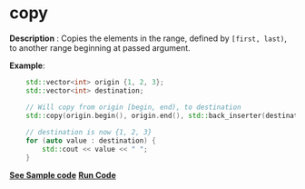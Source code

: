 # copy

**Description** : Copies the elements in the range, defined by `[first, last)`, to another range beginning at passed argument.

**Example**:
```cpp
    std::vector<int> origin {1, 2, 3};
    std::vector<int> destination;

    // Will copy from origin [begin, end), to destination
    std::copy(origin.begin(), origin.end(), std::back_inserter(destination));
    
    // destination is now {1, 2, 3}
    for (auto value : destination) { 
        std::cout << value << " "; 
    }
```
**[See Sample code](snippets/algorithm/copy.cpp)**
**[Run Code](https://rextester.com/DPG88459)**